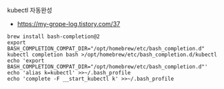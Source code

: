 


kubectl 자동완성
- https://my-grope-log.tistory.com/37
```
brew install bash-completion@2
export BASH_COMPLETION_COMPAT_DIR="/opt/homebrew/etc/bash_completion.d"
kubectl completion bash >/opt/homebrew/etc/bash_completion.d/kubectl
echo 'export BASH_COMPLETION_COMPAT_DIR="/opt/homebrew/etc/bash_completion.d"'
echo 'alias k=kubectl' >>~/.bash_profile
echo 'complete -F __start_kubectl k' >>~/.bash_profile
```


